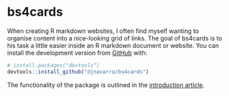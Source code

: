 
<!-- README.md is generated from README.Rmd. Please edit that file -->

# bs4cards

<!-- badges: start -->

<!-- badges: end -->

When creating R markdown websites, I often find myself wanting to
organise content into a nice-looking grid of links. The goal of bs4cards
is to his task a little easier inside an R markdown document or website.
You can install the development version from
[GitHub](https://github.com/) with:

``` r
# install.packages("devtools")
devtools::install_github("djnavarro/bs4cards")
```

The functionality of the package is outlined in the [introduction
article](https://bs4cards.djnavarro.net/articles/introduction.html).
